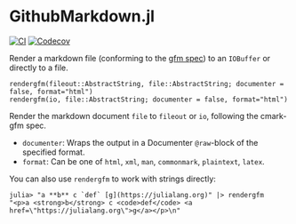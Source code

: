 # GithubMarkdown.jl

[![CI](https://github.com/pfitzseb/GithubMarkdown.jl/actions/workflows/CI.yml/badge.svg)](https://github.com/pfitzseb/GithubMarkdown.jl/actions/workflows/CI.yml)
[![Codecov](https://codecov.io/gh/pfitzseb/GithubMarkdown.jl/branch/master/graph/badge.svg)](https://codecov.io/gh/pfitzseb/GithubMarkdown.jl)

Render a markdown file (conforming to the [gfm spec](https://github.github.com/gfm/)) to an `IOBuffer` or directly to a file.


```
rendergfm(fileout::AbstractString, file::AbstractString; documenter = false, format="html")
rendergfm(io, file::AbstractString; documenter = false, format="html")
```

Render the markdown document `file` to `fileout` or `io`, following the cmark-gfm spec.

- `documenter`: Wraps the output in a Documenter `@raw`-block of the specified format.
- `format`: Can be one of `html`, `xml`, `man`, `commonmark`, `plaintext`, `latex`.

You can also use `rendergfm` to work with strings directly:

```
julia> "a **b** c `def` [g](https://julialang.org)" |> rendergfm
"<p>a <strong>b</strong> c <code>def</code> <a href=\"https://julialang.org\">g</a></p>\n"
```
